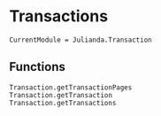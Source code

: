 # Transactions

```@meta
CurrentModule = Julianda.Transaction
```

## Functions
```@docs
Transaction.getTransactionPages
Transaction.getTransaction
Transaction.getTransactions
```
